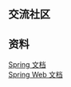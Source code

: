 ## 交流社区

## 资料
[Spring 文档](https://spring.io/guides)  
[Spring Web 文档](https://spring.io/guides/gs/serving-web-content/)  
